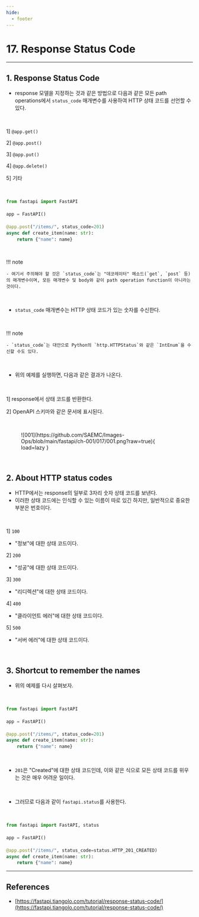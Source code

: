 ```yaml
---
hide:
  - footer
---
```


# 17. Response Status Code

---

## 1. Response Status Code

- response 모델을 지정하는 것과 같은 방법으로 다음과 같은 모든 path operations에서 `status_code` 매개변수를 사용하여 HTTP 상태 코드를 선언할 수 있다.

<br/>

1] `@app.get()`

2] `@app.post()`

3] `@app.put()`

4] `@app.delete()`

5] 기타

<br/>

```python
from fastapi import FastAPI

app = FastAPI()

@app.post("/items/", status_code=201)
async def create_item(name: str):
    return {"name": name}
```

<br/>

!!! note

    - 여기서 주의해야 할 것은 `status_code`는 "데코레이터" 메소드(`get`, `post` 등)의 매개변수이며, 모든 매개변수 및 body와 같이 path operation function이 아니라는 것이다.

<br/>

- `status_code` 매개변수는 HTTP 상태 코드가 있는 숫자를 수신한다.

<br/>

!!! note

    - `status_code`는 대안으로 Python의 `http.HTTPStatus`와 같은 `IntEnum`을 수신할 수도 있다.

<br/>

- 위의 예제를 실행하면, 다음과 같은 결과가 나온다.

<br/>

1] response에서 상태 코드를 반환한다.

2] OpenAPI 스키마와 같은 문서에 표시된다.

<br/>

<figure markdown>
  ![001](https://github.com/SAEMC/Images-Ops/blob/main/fastapi/ch-001/017/001.png?raw=true){ load=lazy }
</figure>

<br/>

## 2. About HTTP status codes

- HTTP에서는 response의 일부로 3자리 숫자 상태 코드를 보낸다.
- 이러한 상태 코드에는 인식할 수 있는 이름이 따로 있긴 하지만, 일반적으로 중요한 부분은 번호이다.

<br/>

1] `100`

- "정보"에 대한 상태 코드이다.

2] `200`

- "성공"에 대한 상태 코드이다.

3] `300`

- "리디렉션"에 대한 상태 코드이다.

4] `400`

- "클라이언트 에러"에 대한 상태 코드이다.

5] `500`

- "서버 에러"에 대한 상태 코드이다.

<br/>

## 3. Shortcut to remember the names

- 위의 예제를 다시 살펴보자.

<br/>

```python
from fastapi import FastAPI

app = FastAPI()

@app.post("/items/", status_code=201)
async def create_item(name: str):
    return {"name": name}
```

<br/>

- `201`은 "Created"에 대한 상태 코드인데, 이와 같은 식으로 모든 상태 코드를 위우는 것은 매우 어려운 일이다.

<br/>

- 그러므로 다음과 같이 `fastapi.status`를 사용한다.

<br/>

```python
from fastapi import FastAPI, status

app = FastAPI()

@app.post("/items/", status_code=status.HTTP_201_CREATED)
async def create_item(name: str):
    return {"name": name}
```

---

## References

- [https://fastapi.tiangolo.com/tutorial/response-status-code/](https://fastapi.tiangolo.com/tutorial/response-status-code/)
